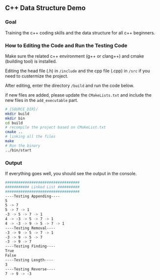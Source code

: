 ## C++ Data Structure Demo

### Goal
Training the c++ coding skills and the data structure for all c++ beginners.

### How to Editing the Code and Run the Testing Code
Make sure the related c++ environment (g++ or clang++) and cmake (building tool) is installed.

Editing the head file (.h) in `/include` and the cpp file (.cpp) in `/src` if you need to custermize the project.

After editing, enter the directory `/build` and run the code below.

if new files are added, please update the `CMakeLists.txt` and include the new files in the `add_executable` part.
```bash
# {SOURCE_DIR}/
mkdir build
mkdir bin
cd build
# recompile the project based on CMakeList.txt
cmake ..
# linking all the files
make
# Run the binary
../bin/start
```

### Output 
If everything goes well, you should see the output in the console.
```bash
##################################
########### Linked List ##########
##################################
----Testing Appending----
5
5 -> 7
5 -> 7 -> 1
-3 -> 5 -> 7 -> 1
4 -> -3 -> 5 -> 7 -> 1
4 -> -3 -> 9 -> 5 -> 7 -> 1
----Testing Removal----
-3 -> 9 -> 5 -> 7 -> 1
-3 -> 9 -> 5 -> 7
-3 -> 9 -> 7
----Testing Finding----
True
False
----Testing Length----
3
----Testing Reverse----
7 -> 9 -> -3
```
